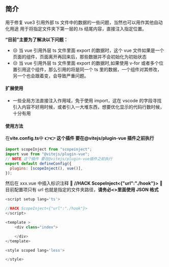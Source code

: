 ## 简介

用于修复 vue3 引用外部 ts 文件中的数据的一些问题，当然也可以用作其他自动化用途
用于将指定文件夹下第一层的.ts 结尾内容，直接注入指定位置。

**“目前”主要为了解决以下问题：**

- 😒 当 vue 引用外层 ts 文件里面 export 的数据时，这个 vue 文件如果是一个页面的组件，页面离开再回来后，那些数据并不会初始化为初始状态
- 😒 当 vue 引用外层 ts 文件里面 export 的数据时,如果使用 v-for 或者多个位置引用这个组件，那么引用的将是同一个 ts 里的数据，一个组件对其修改，另一个也会跟着变，会导致严重问题。

#### 扩展使用

- 一些全局方法直接注入作用域，免于使用 import，这在 vscode 的字段寻找引入内容不好用时候，或者引入一大堆东西，想要优化显示的代码行数时候，十分有用

#### 使用方法

在**vite.config.ts**中
**👉👉 这个插件 要在@vitejs/plugin-vue 插件之前执行**

```javascript
import scopeInject from "scopeinject";
import vue from "@vitejs/plugin-vue";
// NOTE 这个插件 要在@vitejs/plugin-vue插件之前执行
export default defineConfig({
  plugins: [scopeInject(), vue()],
});
```

然后在 xxx.vue 中插入标识注释 🫱 **//HACK ScopeInject<{"url":"./hook"}>** 🫲
目前配置项只有 url 也就是指定的文件夹路径，**请务必<>里面使用 JSON 格式**

```javascript
<script setup lang='ts'>

//HACK ScopeInject<{"url":"./hook"}>
</script>

<template >
    <div class="index">

    </div>
</template>

<style scoped lang='less'>

</style>

```
